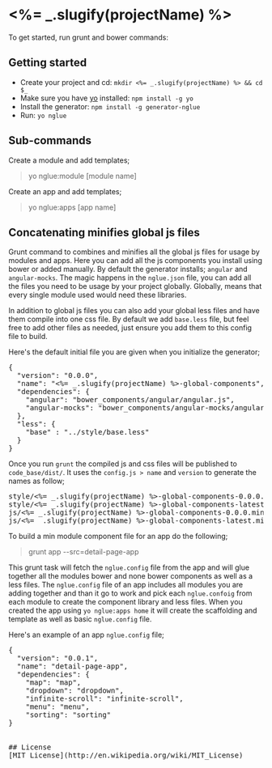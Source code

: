 # <%= _.slugify(projectName) %>

To get started, run grunt and bower commands:

## Getting started
- Create your project and cd: `mkdir <%= _.slugify(projectName) %> && cd $_`
- Make sure you have [yo](https://github.com/yeoman/yo) installed:
    `npm install -g yo`
- Install the generator: `npm install -g generator-nglue`
- Run: `yo nglue`

## Sub-commands

Create a module and add templates;

> yo nglue:module [module name]

Create an app and add templates;

> yo nglue:apps [app name]

## Concatenating minifies global js files

Grunt command to combines and minifies all the global js files for usage by modules and apps.  Here you can add all the js components you install using bower or added manually.  By default the generator installs; `angular` and `angular-mocks`.
The magic happens in the `nglue.json` file, you can add all the files you need to be usage by your project globally.  Globally, means that every single module used would need these libraries.

In addition to global js files you can also add your global less files and have them compile into one css file.  By default we add `base.less` file, but feel free to add other files as needed, just ensure you add them to this config file to build.

Here's the default initial file you are given when you initialize the generator;

<pre>
{
  "version": "0.0.0",
  "name": "<%= _.slugify(projectName) %>-global-components",
  "dependencies": {
    "angular": "bower_components/angular/angular.js",
    "angular-mocks": "bower_components/angular-mocks/angular-mocks.js"
  },
  "less": {
    "base" : "../style/base.less"
  }
}
</pre>

Once you run `grunt` the compiled js and css files will be published to `code_base/dist/`.  It uses the `config.js > name` and `version` to generate the names as follow;

<pre>
style/<%= _.slugify(projectName) %>-global-components-0.0.0.css
style/<%= _.slugify(projectName) %>-global-components-latest.css
js/<%= _.slugify(projectName) %>-global-components-0.0.0.min.js
js/<%= _.slugify(projectName) %>-global-components-latest.min.js
</pre>

To build a min module component file for an app do the following;

> grunt app --src=detail-page-app

This grunt task will fetch the `nglue.config` file from the app and will glue together all the modules bower and none bower components as well as a less files.
The `nglue.config` file of an app includes all modules you are adding together and than it go to work and pick each `nglue.confoig` from each module to create the component
library and less files.  When you created the app using `yo nglue:apps home` it will create the scaffolding and template as well as basic `nglue.config` file.

Here's an example of an app `nglue.config` file;

<pre>
{
  "version": "0.0.1",
  "name": "detail-page-app",
  "dependencies": {
    "map": "map",
    "dropdown": "dropdown",
    "infinite-scroll": "infinite-scroll",
    "menu": "menu",
    "sorting": "sorting"
}
</per>

## License
[MIT License](http://en.wikipedia.org/wiki/MIT_License)